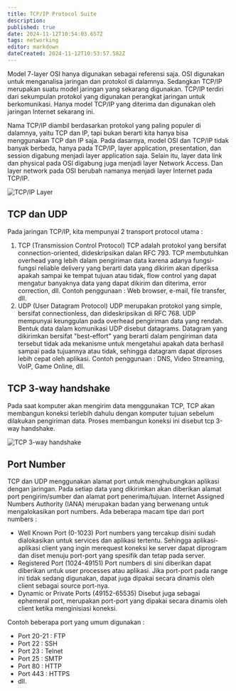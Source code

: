 ```yaml
---
title: TCP/IP Protocol Suite
description: 
published: true
date: 2024-11-12T10:54:03.657Z
tags: networking
editor: markdown
dateCreated: 2024-11-12T10:53:57.582Z
---
```


Model 7-layer OSI hanya digunakan sebagai referensi saja. OSI digunakan untuk menganalisa jaringan dan protokol di dalamnya. Sedangkan TCP/IP merupakan suatu model jaringan yang sekarang digunakan. TCP/IP terdiri dari sekumpulan protokol yang digunakan perangkat jaringan untuk berkomunikasi. Hanya model TCP/IP yang diterima dan digunakan oleh jaringan Internet sekarang ini. 

Nama TCP/IP diambil berdasarkan protokol yang paling populer di dalamnya, yaitu TCP dan IP, tapi bukan berarti kita hanya bisa menggunakan TCP dan IP saja. Pada dasarnya, model OSI dan TCP/IP tidak banyak berbeda, hanya pada TCP/IP, layer application, presentation, dan session digabung menjadi layer application saja. Selain itu, layer data link dan physical pada OSI digabung juga menjadi layer Network Access. Dan layer network pada OSI berubah namanya menjadi layer Internet pada TCP/IP.

![TCP/IP Layer](https://res.cloudinary.com/peladen/image/upload/v1612739828/peladen/2019/07/tcpip-vs-osi.png "TCP/IP Layer")

## TCP dan UDP
Pada jaringan TCP/IP, kita mempunyai 2 transport protocol utama :
1. TCP (Transmission Control Protocol)
TCP adalah protokol yang bersifat connection-oriented, dideskripsikan dalan RFC 793. TCP membutuhkan overhead yang lebih dalam pengiriman data karena adanya fungsi-fungsi reliable delivery yang berarti data yang dikirim akan diperiksa apakah sampai ke tempat tujuan atau tidak, flow control yang dapat mengatur banyaknya data yang dapat dikirim dan diterima, error correction, dll. Contoh penggunaan : Web browser, e-mail, file transfer, dll.
2. UDP (User Datagram Protocol)
UDP merupakan protokol yang simple, bersifat connectionless, dan dideskripsikan di RFC 768. UDP mempunyai keunggulan pada overhead pengiriman data yang rendah. Bentuk data dalam komunikasi UDP disebut datagrams. Datagram yang dikirimkan bersifat "best-effort" yang berarti dalam pengiriman data tersebut tidak ada mekanisme untuk mengetahui apakah data berhasil sampai pada tujuannya atau tidak, sehingga datagram dapat diproses lebih cepat oleh aplikasi. Contoh penggunaan : DNS, Video Streaming, VoIP, Game Online, dll.
       
## TCP 3-way handshake
Pada saat komputer akan mengirim data menggunakan TCP, TCP akan membangun koneksi terlebih dahulu dengan komputer tujuan sebelum dilakukan pengiriman data. Proses membangun koneksi ini disebut tcp 3-way handshake.

![TCP 3-way handshake](https://res.cloudinary.com/peladen/image/upload/v1612739828/peladen/2019/07/tcp-3-way-handshake.png "TCP 3-way handshake")

## Port Number
TCP dan UDP menggunakan alamat port untuk menghubungkan aplikasi dengan jaringan. Pada setiap data yang dikirimkan akan diberikan alamat port pengirim/sumber dan alamat port penerima/tujuan.
Internet Assigned Numbers Authority (IANA) merupakan badan yang berwenang untuk mengalokasikan port numbers. Ada beberapa macam tipe dari port numbers :
- Well Known Port (0-1023)
Port numbers yang tercakup disini sudah dialokasikan untuk services dan aplikasi tertentu. Sehingga aplikasi-aplikasi client yang ingin merequest koneksi ke server dapat diprogram dan diset menuju port-port yang spesifik dan tetap pada server.
- Registered Port (1024-49151)
Port numbers di sini diberikan dapat diberikan untuk user processes atau aplikasi. Jika port-port pada range ini tidak sedang digunakan, dapat juga dipakai secara dinamis oleh client sebagai source port-nya.
- Dynamic or Private Ports (49152-65535)
Disebut juga sebagai ephemeral port, merupakan port-port yang dipakai secara dinamis oleh client ketika menginisiasi koneksi.

Contoh beberapa port yang umum digunakan :
- Port 20-21 : FTP
- Port 22 : SSH
- Port 23 : Telnet
- Port 25 : SMTP
- Port 80 : HTTP
- Port 443 : HTTPS
- dll.